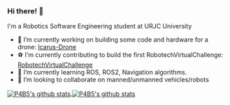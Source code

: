 ### Hi there! 👋

I'm a Robotics Software Engineering student at URJC University

- 🔭 I’m currently working on building some code and hardware for a drone: [Icarus-Drone](https://github.com/RoboTech-URJC/Icarus-Project)
- :soccer: I'm currently contributing to build the first RobotechVirtualChallenge: [RobotechVirtualChallenge](https://github.com/RoboTech-URJC/RobotechVirtualChallenge)
- 🌱 I’m currently learning ROS, ROS2, Navigation algorithms.
- 👯 I’m looking to collaborate on manned/unmanned vehicles/robots


<a href="https://github.com/anuraghazra/github-readme-stats">
  <img align="center" src="https://github-readme-stats.vercel.app/api?username=P4B5&theme=calm&show_icons=true" alt="P4B5's github stats"/>
</a>


<a href="https://github.com/anuraghazra/github-readme-stats">
  <img align="center" src="https://github-readme-stats.vercel.app/api/top-langs/?username=P4B5&layout=compact&theme=calm" alt="P4B5's github stats" />
</a>


<!--
**P4B5/P4B5** is a ✨ _special_ ✨ repository because its `README.md` (this file) appears on your GitHub profile.

Here are some ideas to get you started:


- 🌱 I’m currently learning ...
- 👯 I’m looking to collaborate on ...
- 🤔 I’m looking for help with ...
- 💬 Ask me about ...
- 📫 How to reach me: ...
- 😄 Pronouns: ...
- ⚡ Fun fact: ...
- 🔭 I’m currently working on building a drone
-->
